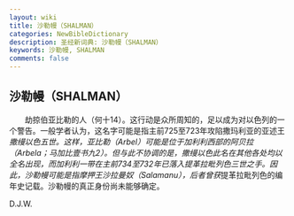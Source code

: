 ```yaml
---
layout: wiki
title: 沙勒幔（SHALMAN）
categories: NewBibleDictionary
description: 圣经新词典: 沙勒幔（SHALMAN）
keywords: 沙勒幔, SHALMAN
comments: false
---
```


## 沙勒幔（SHALMAN）

　　劫掠伯亚比勒的人（何十14）。这行动是众所周知的，足以成为对以色列的一个警告。一般学者认为，这名字可能是指主前725至723年攻陷撒玛利亚的亚述王*撒缦以色五世。这样，亚比勒（Arbel）可能是位于加利利西部的阿贝拉（Arbela；马加比壹书九2）。但与此不协调的是，撒缦以色此名在其他各处均以全名出现，而加利利一带在主前734至732年已落入提革拉毗列色三世之手。因此，沙勒幔可能是指摩押王沙拉曼奴（Salamanu），后者曾获*提革拉毗列色的编年史记载。沙勒幔的真正身份尚未能够确定。

D.J.W.








